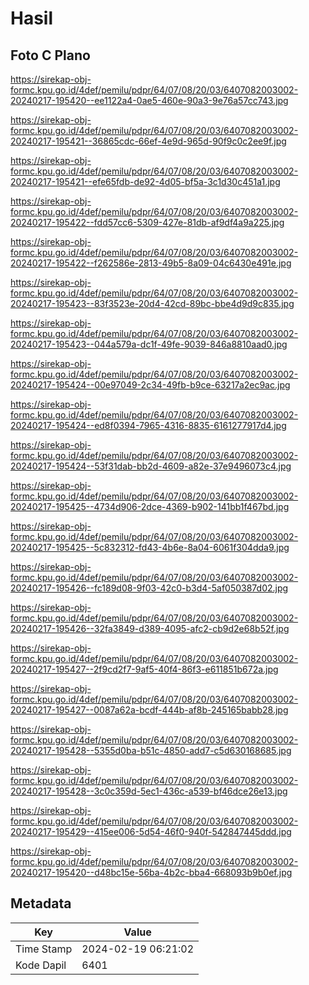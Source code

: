 # Hasil

## Foto C Plano

https://sirekap-obj-formc.kpu.go.id/4def/pemilu/pdpr/64/07/08/20/03/6407082003002-20240217-195420--ee1122a4-0ae5-460e-90a3-9e76a57cc743.jpg

https://sirekap-obj-formc.kpu.go.id/4def/pemilu/pdpr/64/07/08/20/03/6407082003002-20240217-195421--36865cdc-66ef-4e9d-965d-90f9c0c2ee9f.jpg

https://sirekap-obj-formc.kpu.go.id/4def/pemilu/pdpr/64/07/08/20/03/6407082003002-20240217-195421--efe65fdb-de92-4d05-bf5a-3c1d30c451a1.jpg

https://sirekap-obj-formc.kpu.go.id/4def/pemilu/pdpr/64/07/08/20/03/6407082003002-20240217-195422--fdd57cc6-5309-427e-81db-af9df4a9a225.jpg

https://sirekap-obj-formc.kpu.go.id/4def/pemilu/pdpr/64/07/08/20/03/6407082003002-20240217-195422--f262586e-2813-49b5-8a09-04c6430e491e.jpg

https://sirekap-obj-formc.kpu.go.id/4def/pemilu/pdpr/64/07/08/20/03/6407082003002-20240217-195423--83f3523e-20d4-42cd-89bc-bbe4d9d9c835.jpg

https://sirekap-obj-formc.kpu.go.id/4def/pemilu/pdpr/64/07/08/20/03/6407082003002-20240217-195423--044a579a-dc1f-49fe-9039-846a8810aad0.jpg

https://sirekap-obj-formc.kpu.go.id/4def/pemilu/pdpr/64/07/08/20/03/6407082003002-20240217-195424--00e97049-2c34-49fb-b9ce-63217a2ec9ac.jpg

https://sirekap-obj-formc.kpu.go.id/4def/pemilu/pdpr/64/07/08/20/03/6407082003002-20240217-195424--ed8f0394-7965-4316-8835-6161277917d4.jpg

https://sirekap-obj-formc.kpu.go.id/4def/pemilu/pdpr/64/07/08/20/03/6407082003002-20240217-195424--53f31dab-bb2d-4609-a82e-37e9496073c4.jpg

https://sirekap-obj-formc.kpu.go.id/4def/pemilu/pdpr/64/07/08/20/03/6407082003002-20240217-195425--4734d906-2dce-4369-b902-141bb1f467bd.jpg

https://sirekap-obj-formc.kpu.go.id/4def/pemilu/pdpr/64/07/08/20/03/6407082003002-20240217-195425--5c832312-fd43-4b6e-8a04-6061f304dda9.jpg

https://sirekap-obj-formc.kpu.go.id/4def/pemilu/pdpr/64/07/08/20/03/6407082003002-20240217-195426--fc189d08-9f03-42c0-b3d4-5af050387d02.jpg

https://sirekap-obj-formc.kpu.go.id/4def/pemilu/pdpr/64/07/08/20/03/6407082003002-20240217-195426--32fa3849-d389-4095-afc2-cb9d2e68b52f.jpg

https://sirekap-obj-formc.kpu.go.id/4def/pemilu/pdpr/64/07/08/20/03/6407082003002-20240217-195427--2f9cd2f7-9af5-40f4-86f3-e611851b672a.jpg

https://sirekap-obj-formc.kpu.go.id/4def/pemilu/pdpr/64/07/08/20/03/6407082003002-20240217-195427--0087a62a-bcdf-444b-af8b-245165babb28.jpg

https://sirekap-obj-formc.kpu.go.id/4def/pemilu/pdpr/64/07/08/20/03/6407082003002-20240217-195428--5355d0ba-b51c-4850-add7-c5d630168685.jpg

https://sirekap-obj-formc.kpu.go.id/4def/pemilu/pdpr/64/07/08/20/03/6407082003002-20240217-195428--3c0c359d-5ec1-436c-a539-bf46dce26e13.jpg

https://sirekap-obj-formc.kpu.go.id/4def/pemilu/pdpr/64/07/08/20/03/6407082003002-20240217-195429--415ee006-5d54-46f0-940f-542847445ddd.jpg

https://sirekap-obj-formc.kpu.go.id/4def/pemilu/pdpr/64/07/08/20/03/6407082003002-20240217-195420--d48bc15e-56ba-4b2c-bba4-668093b9b0ef.jpg


## Metadata

| Key        | Value               |
| ---------- | ------------------- |
| Time Stamp | 2024-02-19 06:21:02 |
| Kode Dapil | 6401                |



